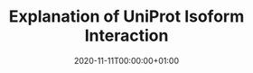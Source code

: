 ---
title: Explanation of UniProt Isoform Interaction
linktitle: UniProt Isoform Interaction
type: book
date: "2020-11-11T00:00:00+01:00"
# Prev/next pager order (if `docs_section_pager` enabled in `params.toml`)
weight: 7
authors:
  - admin
---